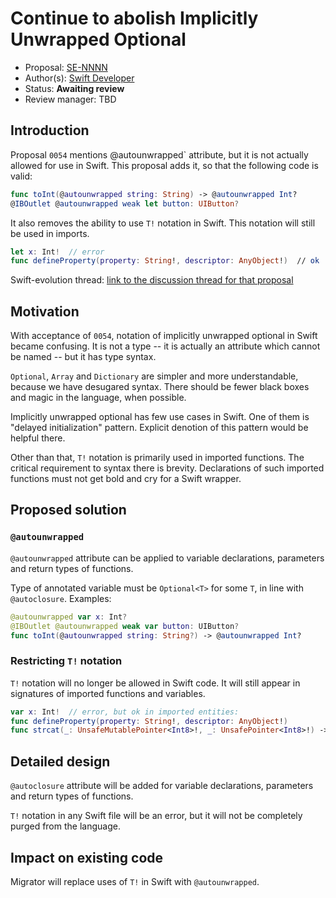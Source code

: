# Continue to abolish Implicitly Unwrapped Optional

* Proposal: [SE-NNNN](https://github.com/apple/swift-evolution/blob/master/proposals/NNNN-name.md)
* Author(s): [Swift Developer](https://github.com/swiftdev)
* Status: **Awaiting review**
* Review manager: TBD

## Introduction

Proposal `0054` mentions @autounwrapped` attribute, but it is not actually allowed for use in Swift.
This proposal adds it, so that the following code is valid:

```swift
func toInt(@autounwrapped string: String) -> @autounwrapped Int?
@IBOutlet @autounwrapped weak let button: UIButton?
```

It also removes the ability to use `T!` notation in Swift. This notation will still be used in imports.

```swift
let x: Int!  // error
func defineProperty(property: String!, descriptor: AnyObject!)  // ok
```

Swift-evolution thread: [link to the discussion thread for that proposal](https://lists.swift.org/pipermail/swift-evolution)

## Motivation

With acceptance of `0054`, notation of implicitly unwrapped optional in Swift became confusing.
It is not a type -- it is actually an attribute which cannot be named -- but it has type syntax.

`Optional`, `Array` and `Dictionary` are simpler and more understandable, because we have desugared syntax.
There should be fewer black boxes and magic in the language, when possible.

Implicitly unwrapped optional has few use cases in Swift. One of them is "delayed initialization" pattern.
Explicit denotion of this pattern would be helpful there.

Other than that, `T!` notation is primarily used in imported functions.
The critical requirement to syntax there is brevity.
Declarations of such imported functions must not get bold and cry for a Swift wrapper.

## Proposed solution

### `@autounwrapped`

`@autounwrapped` attribute can be applied to variable declarations, parameters and return types of functions.

Type of annotated variable must be `Optional<T>` for some `T`, in line with `@autoclosure`. Examples:

```swift
@autounwrapped var x: Int?
@IBOutlet @autounwrapped weak var button: UIButton?
func toInt(@autounwrapped string: String?) -> @autounwrapped Int?
```

### Restricting `T!` notation

`T!` notation will no longer be allowed in Swift code.
It will still appear in signatures of imported functions and variables.

```swift
var x: Int!  // error, but ok in imported entities:
func defineProperty(property: String!, descriptor: AnyObject!)
func strcat(_: UnsafeMutablePointer<Int8>!, _: UnsafePointer<Int8>!) -> UnsafeMutablePointer<Int8>!
```

## Detailed design

`@autoclosure` attribute will be added for variable declarations, parameters and return types of functions.

`T!` notation in any Swift file will be an error, but it will not be completely purged from the language.

## Impact on existing code

Migrator will replace uses of `T!` in Swift with `@autounwrapped`.
